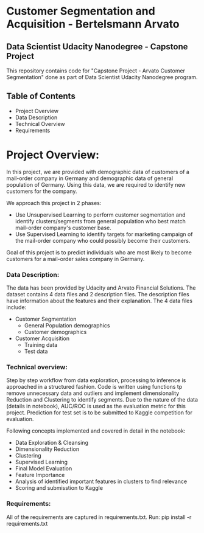# Customer Segmentation and Acquisition - Bertelsmann Arvato
Data Scientist Udacity Nanodegree - Capstone Project </BR> 
--------------------------------------------------------------
This repository contains code for "Capstone Project - Arvato Customer Segmentation" done as part of Data Scientist Udacity Nanodegree program.

## Table of Contents
* Project Overview
* Data Description
* Technical Overview
* Requirements

# Project Overview:

In this project, we are provided with demographic data of customers of a mail-order company in Germany and demographic data of general population of Germany. Using this data, we are required to identify new customers for the company.

We approach this project in 2 phases:

* Use Unsupervised Learning to perform customer segmentation and identify clusters/segments from general population who best match mail-order company's customer base.
* Use Supervised Learning to identify targets for marketing campaign of the mail-order company who could possibly become their customers.

Goal of this project is to predict individuals who are most likely to become customers for a mail-order sales company in Germany.

### Data Description:
The data has been provided by Udacity and Arvato Financial Solutions. The dataset contains 4 data files and 2 description files. The description files have information about the features and their explanation. The 4 data files include:

* Customer Segmentation
    * General Population demographics
    * Customer demographics
* Customer Acquisition
    * Training data
    * Test data
   
### Technical overview:
Step by step workflow from data exploration, processing to inference is approached in a structured fashion. Code is written using functions tp remove unnecessary data and outliers and implement dimensionality Reduction and Clustering to identify segments. Due to the nature of the data (details in notebook), AUC/ROC is used as the evaluation metric for this project. Prediction for test set is to be submitted to Kaggle competition for evaluation.

Following concepts implemented and covered in detail in the notebook:

* Data Exploration & Cleansing
* Dimensionality Reduction
* Clustering
* Supervised Learning
* Final Model Evaluation
* Feature Importance
* Analysis of identified important features in clusters to find relevance
* Scoring and submisstion to Kaggle

### Requirements:
All of the requirements are captured in requirements.txt. Run: pip install -r requirements.txt
